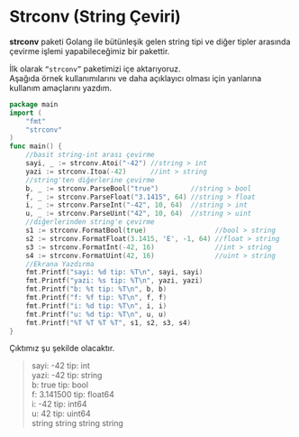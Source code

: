 # Strconv \(String Çeviri\)

**strconv** paketi Golang ile bütünleşik gelen string tipi ve diğer tipler arasında çevirme işlemi yapabileceğimiz bir pakettir.  


İlk olarak `“strconv”` paketimizi içe aktarıyoruz.  
Aşağıda örnek kullanımılarını ve daha açıklayıcı olması için yanlarına kullanım amaçlarını yazdım.

```go
package main
import (
	"fmt"
	"strconv"
)
func main() {
	//basit string-int arası çevirme
	sayi, _ := strconv.Atoi("-42") //string > int
	yazi := strconv.Itoa(-42)      //int > string
	//string'ten diğerlerine çevirme
	b, _ := strconv.ParseBool("true")        //string > bool
	f, _ := strconv.ParseFloat("3.1415", 64) //string > float
	i, _ := strconv.ParseInt("-42", 10, 64)  //string > int
	u, _ := strconv.ParseUint("42", 10, 64)  //string > uint
	//diğerlerinden string'e çevirme
	s1 := strconv.FormatBool(true)                 //bool > string
	s2 := strconv.FormatFloat(3.1415, 'E', -1, 64) //float > string
	s3 := strconv.FormatInt(-42, 16)               //int > string
	s4 := strconv.FormatUint(42, 16)               //uint > string
	//Ekrana Yazdırma
	fmt.Printf("sayi: %d tip: %T\n", sayi, sayi)
	fmt.Printf("yazi: %s tip: %T\n", yazi, yazi)
	fmt.Printf("b: %t tip: %T\n", b, b)
	fmt.Printf("f: %f tip: %T\n", f, f)
	fmt.Printf("i: %d tip: %T\n", i, i)
	fmt.Printf("u: %d tip: %T\n", u, u)
	fmt.Printf("%T %T %T %T", s1, s2, s3, s4)
}
```

Çıktımız şu şekilde olacaktır.

> sayi: -42 tip: int  
> yazi: -42 tip: string  
> b: true tip: bool  
> f: 3.141500 tip: float64  
> i: -42 tip: int64  
> u: 42 tip: uint64  
> string string string string

